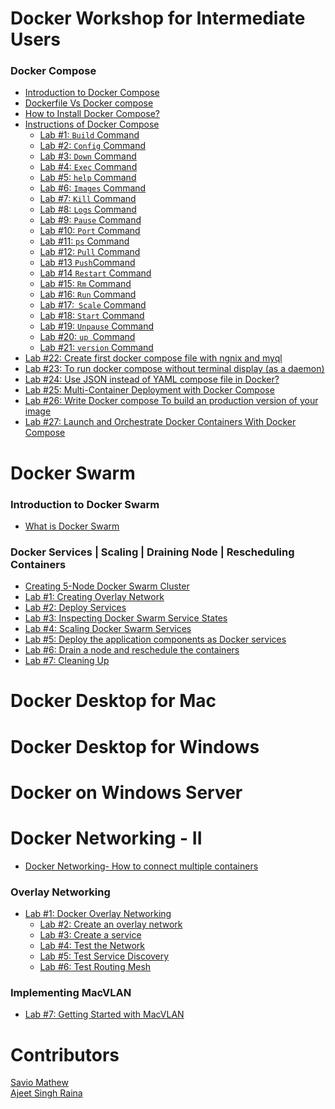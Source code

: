 # Docker Workshop for Intermediate Users

### Docker Compose

- [Introduction to Docker Compose]()<br>
- [Dockerfile Vs Docker compose ]()<br>
- [How to Install Docker Compose? ]()<br>
- [Instructions of Docker Compose]()<br>
     - [Lab #1: `Build` Command ]()<br>
     - [Lab #2: `Config` Command ]()<br>
     - [Lab #3: `Down` Command  ]()<br>
     - [Lab #4: `Exec` Command ]()<br>
     - [Lab #5: `help` Command ]()<br>
     - [Lab #6: `Images` Command ]()<br>
     - [Lab #7: `Kill` Command ]()<br>
     - [Lab #8: `Logs` Command ]()<br>
     - [Lab #9:  `Pause` Command ]()<br>
     - [Lab #10: `Port` Command ]()<br>
     - [Lab #11: `ps` Command ]()<br>
     - [Lab #12: `Pull` Command ]()<br>
     - [Lab #13 ` Push `Command ]()<br>
     - [Lab #14 `Restart` Command ]()<br>
     - [Lab #15: `Rm` Command ]()<br>
     - [Lab #16: `Run` Command ]()<br>
     - [Lab #17:` Scale` Command]()<br>
     - [Lab #18: `Start` Command]()<br>
     - [Lab #19: `Unpause` Command ]()<br>
     - [Lab #20:  `up `Command ]()<br>
     - [Lab #21:  `version` Command]()<br>
- [Lab #22: Create first docker compose file with ngnix and myql]()<br>
- [Lab #23: To run docker compose without terminal display (as a daemon) ]()<br> 
- [Lab #24: Use JSON instead of YAML compose file in Docker?]()<br>
- [Lab #25: Multi-Container Deployment with Docker Compose ]()<br>
- [Lab #26: Write Docker compose To build an production version of your image]()<br>
- [Lab #27: Launch and Orchestrate Docker Containers With Docker Compose ]()<br>

# Docker Swarm

### Introduction to Docker Swarm

- [What is Docker Swarm](./what-is-docker-swarm.md)<br>

### Docker Services | Scaling | Draining Node | Rescheduling Containers

- [Creating 5-Node Docker Swarm Cluster](./getting-started-with-swarm.md)<br>
- [Lab #1: Creating Overlay Network](./lab1-docker-network-overlay.md)<br>
- [Lab #2: Deploy Services ](./lab2-deploy-services.md)<br>
- [Lab #3: Inspecting Docker Swarm Service States](./lab3-inspect-services.md)<br>
- [Lab #4: Scaling Docker Swarm Services](./lab4-scaling-services.md)<br>
- [Lab #5: Deploy the application components as Docker services ](./lab5-deploy-app-component-as-docker-services.md)<br>
- [Lab #6: Drain a node and reschedule the containers](./lab6-drain-a-node-reschedule-md)<br>
- [Lab #7: Cleaning Up ](./lab7-cleaning-up.md)<br>




# Docker Desktop for Mac


# Docker Desktop for Windows


# Docker on Windows Server



# Docker Networking - II

- [Docker Networking- How to connect multiple containers]()<br>

### Overlay Networking

- [Lab #1: Docker Overlay Networking]()
   - [Lab #2: Create an overlay network]()
   - [Lab #3: Create a service]()
   - [Lab #4: Test the Network]()
   - [Lab #5: Test Service Discovery]()
   - [Lab #6: Test Routing Mesh]()

### Implementing MacVLAN

- [Lab #7: Getting Started with MacVLAN](networking/lab7-macvlan.md)


# Contributors

[Savio Mathew](https://www.linkedin.com/in/saviovettoor)<br>
[Ajeet Singh Raina](https://github.com/ajeetraina)
 
